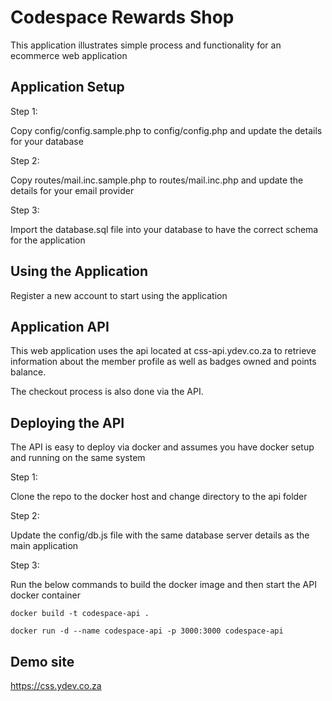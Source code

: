 # Codespace Rewards Shop

This application illustrates simple process and functionality for an ecommerce web application

## Application Setup

Step 1:

Copy config/config.sample.php to config/config.php and update the details for your database

Step 2:

Copy routes/mail.inc.sample.php to routes/mail.inc.php and update the details for your email provider

Step 3:

Import the database.sql file into your database to have the correct schema for the application

## Using the Application

Register a new account to start using the application

## Application API

This web application uses the api located at css-api.ydev.co.za to retrieve information about the member profile as well as badges owned and points balance.

The checkout process is also done via the API.

## Deploying the API

The API is easy to deploy via docker and assumes you have docker setup and running on the same system

Step 1:

Clone the repo to the docker host and change directory to the api folder

Step 2:

Update the config/db.js file with the same database server details as the main application

Step 3:

Run the below commands to build the docker image and then start the API docker container

``` Docker
docker build -t codespace-api .

docker run -d --name codespace-api -p 3000:3000 codespace-api
```

## Demo site

https://css.ydev.co.za

